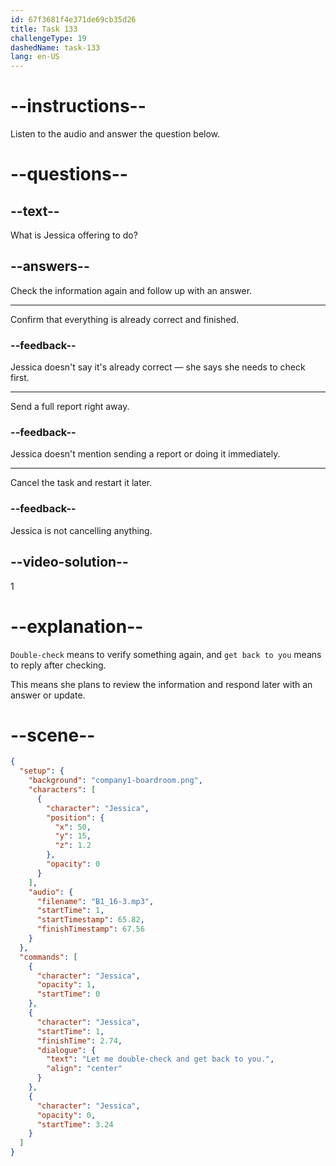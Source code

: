 ```yaml
---
id: 67f3681f4e371de69cb35d26
title: Task 133
challengeType: 19
dashedName: task-133
lang: en-US
---
```


<!-- (Audio) Jessica: Let me double-check and get back to you. -->

# --instructions--

Listen to the audio and answer the question below.

# --questions--

## --text--

What is Jessica offering to do?

## --answers--

Check the information again and follow up with an answer.

---

Confirm that everything is already correct and finished.

### --feedback--

Jessica doesn't say it's already correct — she says she needs to check first.

---

Send a full report right away.

### --feedback--

Jessica doesn't mention sending a report or doing it immediately.

---

Cancel the task and restart it later.

### --feedback--

Jessica is not cancelling anything.

## --video-solution--

1

# --explanation--

`Double-check` means to verify something again, and `get back to you` means to reply after checking.

This means she plans to review the information and respond later with an answer or update.

# --scene--

```json
{
  "setup": {
    "background": "company1-boardroom.png",
    "characters": [
      {
        "character": "Jessica",
        "position": {
          "x": 50,
          "y": 15,
          "z": 1.2
        },
        "opacity": 0
      }
    ],
    "audio": {
      "filename": "B1_16-3.mp3",
      "startTime": 1,
      "startTimestamp": 65.82,
      "finishTimestamp": 67.56
    }
  },
  "commands": [
    {
      "character": "Jessica",
      "opacity": 1,
      "startTime": 0
    },
    {
      "character": "Jessica",
      "startTime": 1,
      "finishTime": 2.74,
      "dialogue": {
        "text": "Let me double-check and get back to you.",
        "align": "center"
      }
    },
    {
      "character": "Jessica",
      "opacity": 0,
      "startTime": 3.24
    }
  ]
}
```
